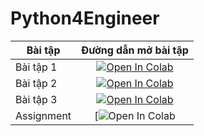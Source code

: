 
# Python4Engineer

| Bài tập    | Đường dẫn mở bài tập |
| ---------- |:-------------:|
| Bài tập 1  | [![Open In Colab](https://colab.research.google.com/assets/colab-badge.svg)](https://colab.research.google.com/github/huunguyennguyen98/Python4Engineer/blob/main/1.%20One%20Tutorial%20to%20Understand%20All%20(M5-Forecasting).ipynb) |
| Bài tập 2  | [![Open In Colab](https://colab.research.google.com/assets/colab-badge.svg)](https://colab.research.google.com/github/huunguyennguyen98/Python4Engineer/blob/main/2.Diagram_From_M5.ipynb) |
| Bài tập 3  | [![Open In Colab](https://colab.research.google.com/assets/colab-badge.svg)](https://colab.research.google.com/github/huunguyennguyen98/Python4Engineer/blob/main/3.%20M5_Forecasting%20with%20LSTM%20and%20LightGBM.ipynb) |
| Assignment | [![Open In Colab](https://colab.research.google.com/github/huunguyennguyen98/Python4Engineer/blob/main/4.Asignment.ipynb) |
